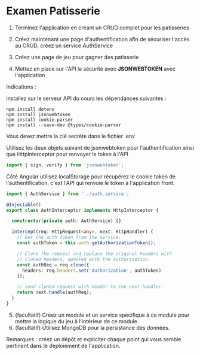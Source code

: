 # Examen Patisserie 

1. Terminez l'application en créant un CRUD complet pour les patisseries

2. Créez maintenant une page d'authentification afin de sécuriser l'accès au CRUD, créez un service AuthService

3. Créez une page de jeu pour gagner des patisserie

4. Mettez en place sur l'API la sécurité avec **JSONWEBTOKEN** avec l'application

Indications : 

installez sur le serveur API du cours les dépendances suivantes :

```text
npm install dotenv 
npm install jsonwebtoken
npm install cookie-parser 
npm install --save-dev @types/cookie-parser
```

Vous devez mettre la clé secrète dans le fichier .env 

Utilisez les deux objets suivant de jsonwebtoken pour l'authentification ainsi que HttpInterceptor pour renvoyer le token à l'API

```js
import { sign, verify } from 'jsonwebtoken';
```

Côté Angular utilisez localStorage pour récupérez le cookie token de l'authentification, c'est l'API qui renvoie le token à l'application front.

```ts
import { AuthService } from '../auth.service';

@Injectable()
export class AuthInterceptor implements HttpInterceptor {

  constructor(private auth: AuthService) {}

  intercept(req: HttpRequest<any>, next: HttpHandler) {
    // Get the auth token from the service.
    const authToken = this.auth.getAuthorizationToken();

    // Clone the request and replace the original headers with
    // cloned headers, updated with the authorization.
    const authReq = req.clone({
      headers: req.headers.set('Authorization', authToken)
    });

    // send cloned request with header to the next handler.
    return next.handle(authReq);
  }
}
```

5. (facultatif) Créez un module et un service spécifique à ce module pour mettre la logique du jeu à l'intérieur de ce module.
6. (facultatif) Utilisez MongoDB pour la persistance des données.


Remarques : créez un dépôt et expliciter chaque point qui vous semble pertinent dans le déploiement de l'application. 